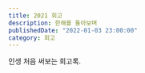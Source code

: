 ```yaml
---
title: 2021 회고
description: 한해를 돌아보며
publishedDate: "2022-01-03 23:00:00"
category: 회고
---
```


인생 처음 써보는 회고록.
